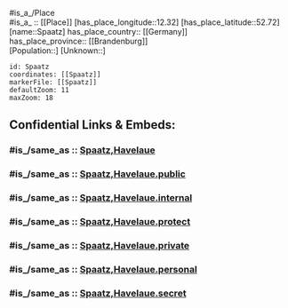 ﻿---
confidential: public
isDeleted: false
location:
- 52.72
- 12.32
mapmarker: city
mapzoom:
- 7
- 12
SpocWebEntityId: 34399
tags:
- geo/City
type: City
---

#is_a_/Place  
#is_a_ :: [[Place]] 
[has_place_longitude::12.32] 
[has_place_latitude::52.72] 
[name::Spaatz] 
has_place_country:: [[Germany]]  
has_place_province:: [[Brandenburg]]  
[Population::] 
[Unknown::] 


```leaflet
id: Spaatz
coordinates: [[Spaatz]] 
markerFile: [[Spaatz]] 
defaultZoom: 11 
maxZoom: 18
```


## Confidential Links & Embeds: 

### #is_/same_as :: [Spaatz,Havelaue](/_Standards/Earth/Continent/Europe/Europe~Central/Germany/Germany~East/Brandenburg/counties~Brandenburg/Havelland/cities~Havelland/Rhinow/boroughs~Rhinow/Havelaue/Spaatz,Havelaue.md) 

### #is_/same_as :: [Spaatz,Havelaue.public](/_public/Earth/Continent/Europe/Europe~Central/Germany/Germany~East/Brandenburg/counties~Brandenburg/Havelland/cities~Havelland/Rhinow/boroughs~Rhinow/Havelaue/Spaatz,Havelaue.public.md) 

### #is_/same_as :: [Spaatz,Havelaue.internal](/_internal/Earth/Continent/Europe/Europe~Central/Germany/Germany~East/Brandenburg/counties~Brandenburg/Havelland/cities~Havelland/Rhinow/boroughs~Rhinow/Havelaue/Spaatz,Havelaue.internal.md) 

### #is_/same_as :: [Spaatz,Havelaue.protect](/_protect/Earth/Continent/Europe/Europe~Central/Germany/Germany~East/Brandenburg/counties~Brandenburg/Havelland/cities~Havelland/Rhinow/boroughs~Rhinow/Havelaue/Spaatz,Havelaue.protect.md) 

### #is_/same_as :: [Spaatz,Havelaue.private](/_private/Earth/Continent/Europe/Europe~Central/Germany/Germany~East/Brandenburg/counties~Brandenburg/Havelland/cities~Havelland/Rhinow/boroughs~Rhinow/Havelaue/Spaatz,Havelaue.private.md) 

### #is_/same_as :: [Spaatz,Havelaue.personal](/_personal/Earth/Continent/Europe/Europe~Central/Germany/Germany~East/Brandenburg/counties~Brandenburg/Havelland/cities~Havelland/Rhinow/boroughs~Rhinow/Havelaue/Spaatz,Havelaue.personal.md) 

### #is_/same_as :: [Spaatz,Havelaue.secret](/_secret/Earth/Continent/Europe/Europe~Central/Germany/Germany~East/Brandenburg/counties~Brandenburg/Havelland/cities~Havelland/Rhinow/boroughs~Rhinow/Havelaue/Spaatz,Havelaue.secret.md)

